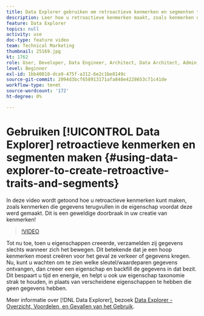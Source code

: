 ```yaml
---
title: Data Explorer gebruiken om retroactieve kenmerken en segmenten te maken
description: Leer hoe u retroactieve kenmerken maakt, zoals kenmerken die gegevens terugvullen in de eigenschap voordat deze werd gemaakt. Dit is een geweldige doorbraak in uw creatie van kenmerken!
feature: Data Explorer
topics: null
activity: use
doc-type: feature video
team: Technical Marketing
thumbnail: 25169.jpg
kt: 1762
role: User, Developer, Data Engineer, Architect, Data Architect, Admin, Leader
level: Beginner
exl-id: 1bb40810-dca9-475f-a312-6e2c1be8149c
source-git-commit: 2094d3bcf658913171afa848e4228653c71c41de
workflow-type: tm+mt
source-wordcount: '172'
ht-degree: 0%

---
```


# Gebruiken [!UICONTROL Data Explorer] retroactieve kenmerken en segmenten maken {#using-data-explorer-to-create-retroactive-traits-and-segments}

In deze video wordt getoond hoe u retroactieve kenmerken kunt maken, zoals kenmerken die gegevens terugvullen in de eigenschap voordat deze werd gemaakt. Dit is een geweldige doorbraak in uw creatie van kenmerken!

>[!VIDEO](https://video.tv.adobe.com/v/25169/?quality=12)

Tot nu toe, toen u eigenschappen creeerde, verzamelden zij gegevens slechts wanneer zich het bewegen. Dit betekende dat je een hoop kenmerken moest creëren voor het geval ze verkeer of gegevens kregen. Nu, kunt u wachten om te zien welke sleutel/waardeparen gegevens ontvangen, dan creeer een eigenschap en backfill de gegevens in dat bezit. Dit bespaart u tijd en energie, en helpt u ook uw eigenschap taxonomie strak te houden, in plaats van verscheidene eigenschappen te hebben die geen gegevens hebben.

Meer informatie over [!DNL Data Explorer], bezoek [Data Explorer - Overzicht, Voordelen, en Gevallen van het Gebruik](https://experiencecloud.adobe.com/resources/help/en_US/aam/data-explorer.html).
